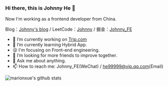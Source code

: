 ### Hi there, this is Johnny He 👋

Now I'm working as a frontend developer from China.

Blog：[Johnny's blog](https://hezhuoyi.github.io/blog) / 
LeetCode：[Johnny](https://hezhuoyi.github.io/leetcode) / 
掘金：[Johnny_FE](https://juejin.cn/user/3597257778155703)

- 🔭 I’m currently working on [Trip.com](https://www.trip.com)
- 🌱 I’m currently learning Hybrid App.
- 😜 I'm focusing on Front-end engineering.
- 🤔 I’m looking for more friends to improve together.
- 💬 Ask me about anything.
- 📫 How to reach me: Johnny_FE(WeChat) / he99999@vip.qq.com(Email)


![marionxue's github stats](https://github-readme-stats.vercel.app/api?username=hezhuoyi&theme=vue-dark) 

<!--
**hezhuoyi/hezhuoyi** is a ✨ _special_ ✨ repository because its `README.md` (this file) appears on your GitHub profile.

Here are some ideas to get you started:

- 🔭 I’m currently working on ...
- 🌱 I’m currently learning ...
- 👯 I’m looking to collaborate on ...
- 🤔 I’m looking for help with ...
- 💬 Ask me about ...
- 📫 How to reach me: ...
- 😄 Pronouns: ...
- ⚡ Fun fact: ...
-->
